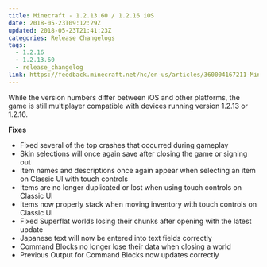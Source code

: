 ```yaml
---
title: Minecraft - 1.2.13.60 / 1.2.16 iOS
date: 2018-05-23T09:12:29Z
updated: 2018-05-23T21:41:23Z
categories: Release Changelogs
tags:
  - 1.2.16
  - 1.2.13.60
  - release_changelog
link: https://feedback.minecraft.net/hc/en-us/articles/360004167211-Minecraft-1-2-13-60-1-2-16-iOS
---
```


While the version numbers differ between iOS and other platforms, the game is still multiplayer compatible with devices running version 1.2.13 or 1.2.16.  
  
  
**Fixes**

- Fixed several of the top crashes that occurred during gameplay
- Skin selections will once again save after closing the game or signing out
- Item names and descriptions once again appear when selecting an item on Classic UI with touch controls
- Items are no longer duplicated or lost when using touch controls on Classic UI
- Items now properly stack when moving inventory with touch controls on Classic UI
- Fixed Superflat worlds losing their chunks after opening with the latest update
- Japanese text will now be entered into text fields correctly
- Command Blocks no longer lose their data when closing a world
- Previous Output for Command Blocks now updates correctly

